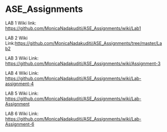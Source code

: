 # ASE_Assignments

LAB 1
Wiki link: https://github.com/MonicaNadakuditi/ASE_Assignments/wiki/Lab1


LAB 2
Wiki Link:https://github.com/MonicaNadakuditi/ASE_Assignments/tree/master/Lab2

LAB 3
Wiki Link: https://github.com/MonicaNadakuditi/ASE_Assignments/wiki/Assignment-3


LAB 4
Wiki Link:  https://github.com/MonicaNadakuditi/ASE_Assignments/wiki/Lab-assignment-4


LAB 5
Wiki Link:   https://github.com/MonicaNadakuditi/ASE_Assignments/wiki/Lab-Assignment

LAB 6
Wiki Link:  https://github.com/MonicaNadakuditi/ASE_Assignments/wiki/Lab-Assignment-6
